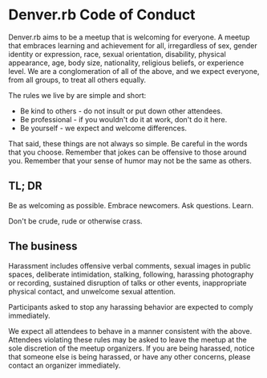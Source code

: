 # Denver.rb Code of Conduct

Denver.rb aims to be a meetup that is welcoming for everyone.
A meetup that embraces learning and achievement for all, irregardless of
sex, gender identity or expression, race, sexual orientation, disability, physical
appearance, age, body size, nationality, religious beliefs, or experience level.
We are a conglomeration of all of the above, and we expect everyone, from all
groups, to treat all others equally.

The rules we live by are simple and short:

* Be kind to others - do not insult or put down other attendees.
* Be professional - if you wouldn't do it at work, don't do it here.
* Be yourself - we expect and welcome differences.

That said, these things are not always so simple. Be careful in the words that
you choose. Remember that jokes can be offensive to those around you. Remember
that your sense of humor may not be the same as others.

## TL; DR

Be as welcoming as possible. Embrace newcomers. Ask questions. Learn.

Don't be crude, rude or otherwise crass.

## The business

Harassment includes offensive verbal comments, sexual images in public spaces,
deliberate intimidation, stalking, following, harassing photography or recording,
sustained disruption of talks or other events, inappropriate physical contact,
and unwelcome sexual attention.

Participants asked to stop any harassing behavior are expected to
comply immediately.

We expect all attendees to behave in a manner consistent with the above.
Attendees violating these rules may be asked to leave the meetup
at the sole discretion of the meetup organizers. If you are being harassed,
notice that someone else is being harassed, or have any other concerns,
please contact an organizer immediately.
